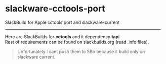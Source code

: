 # slackware-cctools-port
SlackBuild for Apple cctools port and slackware-current

---

Here are SlackBuilds for **cctools** and it dependency **tapi**<br>
Rest of requirements can be found on slackbuilds.org (read .info files).

> Unfortunately I cant push them to SBo because it build only on slackware current.
